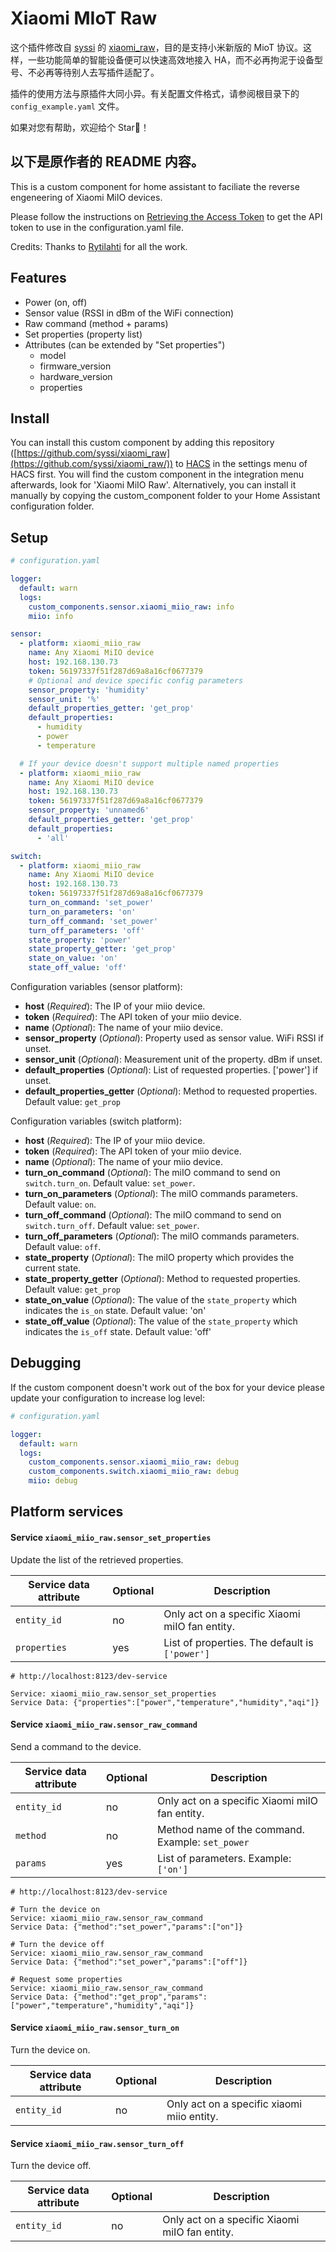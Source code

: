 # Xiaomi MIoT Raw

这个插件修改自 [syssi](https://github.com/syssi) 的 [xiaomi_raw](https://github.com/syssi/xiaomi_raw)，目的是支持小米新版的 MioT 协议。这样，一些功能简单的智能设备便可以快速高效地接入 HA，而不必再拘泥于设备型号、不必再等待别人去写插件适配了。

插件的使用方法与原插件大同小异。有关配置文件格式，请参阅根目录下的 ``config_example.yaml`` 文件。

如果对您有帮助，欢迎给个 Star🌟！

## 以下是原作者的 README 内容。

This is a custom component for home assistant to faciliate the reverse engeneering of Xiaomi MiIO devices.

Please follow the instructions on [Retrieving the Access Token](https://home-assistant.io/components/xiaomi/#retrieving-the-access-token) to get the API token to use in the configuration.yaml file.

Credits: Thanks to [Rytilahti](https://github.com/rytilahti/python-miio) for all the work.

## Features

* Power (on, off)
* Sensor value (RSSI in dBm of the WiFi connection)
* Raw command (method + params)
* Set properties (property list)
* Attributes (can be extended by "Set properties")
  - model
  - firmware_version
  - hardware_version
  - properties


## Install

You can install this custom component by adding this repository ([https://github.com/syssi/xiaomi_raw](https://github.com/syssi/xiaomi_raw/)) to [HACS](https://hacs.xyz/) in the settings menu of HACS first. You will find the custom component in the integration menu afterwards, look for 'Xiaomi MiIO Raw'. Alternatively, you can install it manually by copying the custom_component folder to your Home Assistant configuration folder.


## Setup

```yaml
# configuration.yaml

logger:
  default: warn
  logs:
    custom_components.sensor.xiaomi_miio_raw: info
    miio: info

sensor:
  - platform: xiaomi_miio_raw
    name: Any Xiaomi MiIO device
    host: 192.168.130.73
    token: 56197337f51f287d69a8a16cf0677379
    # Optional and device specific config parameters
    sensor_property: 'humidity'
    sensor_unit: '%'
    default_properties_getter: 'get_prop'
    default_properties:
      - humidity
      - power
      - temperature

  # If your device doesn't support multiple named properties
  - platform: xiaomi_miio_raw
    name: Any Xiaomi MiIO device
    host: 192.168.130.73
    token: 56197337f51f287d69a8a16cf0677379
    sensor_property: 'unnamed6'
    default_properties_getter: 'get_prop'
    default_properties:
      - 'all'

switch:
  - platform: xiaomi_miio_raw
    name: Any Xiaomi MiIO device
    host: 192.168.130.73
    token: 56197337f51f287d69a8a16cf0677379
    turn_on_command: 'set_power'
    turn_on_parameters: 'on'
    turn_off_command: 'set_power'
    turn_off_parameters: 'off'
    state_property: 'power'
    state_property_getter: 'get_prop'
    state_on_value: 'on'
    state_off_value: 'off'

```

Configuration variables (sensor platform):
- **host** (*Required*): The IP of your miio device.
- **token** (*Required*): The API token of your miio device.
- **name** (*Optional*): The name of your miio device.
- **sensor_property** (*Optional*): Property used as sensor value. WiFi RSSI if unset.
- **sensor_unit** (*Optional*): Measurement unit of the property. dBm if unset.
- **default_properties** (*Optional*): List of requested properties. ['power'] if unset.
- **default_properties_getter** (*Optional*): Method to requested properties. Default value: `get_prop`

Configuration variables (switch platform):
- **host** (*Required*): The IP of your miio device.
- **token** (*Required*): The API token of your miio device.
- **name** (*Optional*): The name of your miio device.
- **turn_on_command** (*Optional*): The miIO command to send on `switch.turn_on`. Default value: `set_power`.
- **turn_on_parameters** (*Optional*): The miIO commands parameters. Default value: `on`.
- **turn_off_command** (*Optional*): The miIO command to send on `switch.turn_off`. Default value: `set_power`.
- **turn_off_parameters** (*Optional*): The miIO commands parameters. Default value: `off`.
- **state_property** (*Optional*): The miIO property which provides the current state.
- **state_property_getter** (*Optional*): Method to requested properties. Default value: `get_prop`
- **state_on_value** (*Optional*): The value of the `state_property` which indicates the `is_on` state. Default value: 'on'
- **state_off_value** (*Optional*): The value of the `state_property` which indicates the `is_off` state. Default value: 'off'

## Debugging

If the custom component doesn't work out of the box for your device please update your configuration to increase log level:

```yaml
# configuration.yaml

logger:
  default: warn
  logs:
    custom_components.sensor.xiaomi_miio_raw: debug
    custom_components.switch.xiaomi_miio_raw: debug
    miio: debug
```

## Platform services

#### Service `xiaomi_miio_raw.sensor_set_properties`

Update the list of the retrieved properties.

| Service data attribute    | Optional | Description                                                                |
|---------------------------|----------|----------------------------------------------------------------------------|
| `entity_id`               |       no | Only act on a specific Xiaomi miIO fan entity.                             |
| `properties`              |      yes | List of properties. The default is `['power']`                             |


```
# http://localhost:8123/dev-service

Service: xiaomi_miio_raw.sensor_set_properties
Service Data: {"properties":["power","temperature","humidity","aqi"]}
```

#### Service `xiaomi_miio_raw.sensor_raw_command`

Send a command to the device.

| Service data attribute    | Optional | Description                                                                |
|---------------------------|----------|----------------------------------------------------------------------------|
| `entity_id`               |       no | Only act on a specific Xiaomi miIO fan entity.                             |
| `method`                  |       no | Method name of the command. Example: `set_power`                           |
| `params`                  |      yes | List of parameters. Example: `['on']`                                      |


```
# http://localhost:8123/dev-service

# Turn the device on
Service: xiaomi_miio_raw.sensor_raw_command
Service Data: {"method":"set_power","params":["on"]}

# Turn the device off
Service: xiaomi_miio_raw.sensor_raw_command
Service Data: {"method":"set_power","params":["off"]}

# Request some properties
Service: xiaomi_miio_raw.sensor_raw_command
Service Data: {"method":"get_prop","params":["power","temperature","humidity","aqi"]}
```

#### Service `xiaomi_miio_raw.sensor_turn_on`

Turn the device on.

| Service data attribute    | Optional | Description                                                          |
|---------------------------|----------|----------------------------------------------------------------------|
| `entity_id`               |       no | Only act on a specific xiaomi miio entity.                           |

#### Service `xiaomi_miio_raw.sensor_turn_off`

Turn the device off.

| Service data attribute    | Optional | Description                                                          |
|---------------------------|----------|----------------------------------------------------------------------|
| `entity_id`               |       no | Only act on a specific Xiaomi miIO fan entity.                       |


